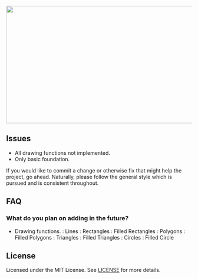 <p align="center">
  <img width="512" height="319" src="https://i.imgur.com/5ni6PIE.png">
</p>

## Issues
- All drawing functions not implemented.
- Only basic foundation.

If you would like to commit a change or otherwise fix that might help the project, go ahead.
Naturally, please follow the general style which is pursued and is consistent throughout.

## FAQ

### What do you plan on adding in the future?
- Drawing functions.
  : Lines
  : Rectangles
  : Filled Rectangles
  : Polygons
  : Filled Polygons
  : Triangles
  : Filled Triangles
  : Circles
  : Filled Circle

## License
Licensed under the MIT License. See [LICENSE](https://github.com/iBambooFox/win-drawer/blob/master/LICENSE) for more details.
